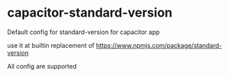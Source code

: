 # capacitor-standard-version

Default config for standard-version for capacitor app

use it at builtin replacement of https://www.npmjs.com/package/standard-version

All config are supported
